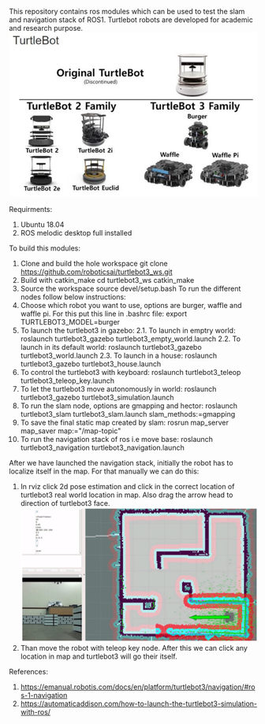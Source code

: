 This repository contains ros modules which can be used to test the slam and navigation stack of ROS1. Turtlebot robots are developed for academic and research purpose. 
![Image of Yaktocat](https://github.com/roboticsai/turtlebot3_ws/blob/master/Docs/Images/48-turtlebotsJPG.jpg)

Requirments:
1. Ubuntu 18.04
2. ROS melodic desktop full installed

To build this modules:
1. Clone and build the hole workspace
   git clone https://github.com/roboticsai/turtlebot3_ws.git
2. Build with catkin_make
   cd turtlebot3_ws
   catkin_make
3. Source the workspace
   source devel/setup.bash
To run the different nodes follow below instructions:   
1. Choose which robot you want to use, options are burger, waffle and waffle pi. For this put this line in .bashrc file:
export TURTLEBOT3_MODEL=burger
2. To launch the turtlebot3 in gazebo:
   2.1. To launch in emptry world:
        roslaunch turtlebot3_gazebo turtlebot3_empty_world.launch
   2.2. To launch in its default world:
        roslaunch turtlebot3_gazebo turtlebot3_world.launch
   2.3. To launch in a house:
        roslaunch turtlebot3_gazebo turtlebot3_house.launch
3. To control the turtlebot3 with keyboard:
   roslaunch turtlebot3_teleop turtlebot3_teleop_key.launch
4. To let the turtlebot3 move autonomously in world:
   roslaunch turtlebot3_gazebo turtlebot3_simulation.launch
5. To run the slam node, options are gmapping and hector:
   roslaunch turtlebot3_slam turtlebot3_slam.launch slam_methods:=gmapping
6. To save the final static map created by slam:
   rosrun map_server map_saver map:="/map-topic"    
7. To run the navigation stack of ros i.e move base:
   roslaunch turtlebot3_navigation turtlebot3_navigation.launch

After we have launched the navigation stack, initially the robot has to localize itself in the map. For that manually we can do this:
1. In rviz click 2d pose estimation and click in the correct location of turtlebot3   real world location in map. Also drag the arrow head to direction of turtlebot3 face.
![Image of Yaktocat](https://github.com/roboticsai/turtlebot3_ws/blob/master/Docs/Images/2d_pose_estimate.png)
2. Than move the robot with teleop key node. 
After this we can click any location in map and turtlebot3 will go their itself.

References: 
1. https://emanual.robotis.com/docs/en/platform/turtlebot3/navigation/#ros-1-navigation
2. https://automaticaddison.com/how-to-launch-the-turtlebot3-simulation-with-ros/
